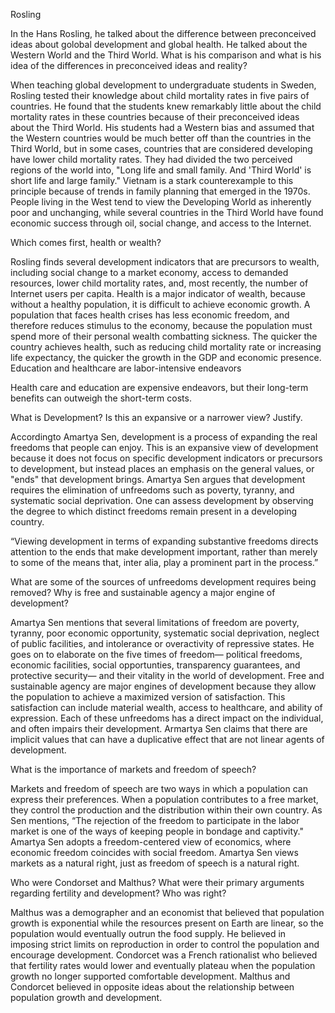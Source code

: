 Rosling

In the Hans Rosling, he talked about the difference between preconceived ideas about golobal development and global health. He talked about the Western World and the Third World. What is his comparison and what is his idea of the differences in preconceived ideas and reality?

When teaching global development to undergraduate students in Sweden, Rosling tested their knowledge about child mortality rates in five pairs of countries. He found that the students knew remarkably little about the child mortality rates in these countries because of their preconceived ideas about the Third World. His students had a Western bias and assumed that the Western countries would be much better off than the countries in the Third World, but in some cases, countries that are considered developing have lower child mortality rates. They had divided the two perceived regions of the world into, "Long life and small family. And 'Third World' is short life and large family." Vietnam is a stark counterexample to this principle because of trends in family planning that emerged in the 1970s. People living in the West tend to view the Developing World as inherently poor and unchanging, while several countries in the Third World have found economic success through oil, social change, and access to the Internet. 

Which comes first, health or wealth?


Rosling finds several development indicators that are precursors to wealth, including social change to a market economy, access to demanded resources, lower child mortality rates, and, most recently, the number of Internet users per capita. Health is a major indicator of wealth, because without a healthy population, it is difficult to achieve economic growth. A population that faces health crises has less economic freedom, and therefore reduces stimulus to the economy, because the population must spend more of their personal wealth combatting sickness. The quicker the country achieves health, such as reducing child mortality rate or increasing life expectancy, the quicker the growth in the GDP and economic presence. Education and healthcare are labor-intensive endeavors


Health care and education are expensive endeavors, but their long-term benefits can outweigh the short-term costs. 

What is Development? Is this an expansive or a narrower view? Justify.

Accordingto Amartya Sen, development is a process of expanding the real freedoms that people can enjoy. This is an expansive view of development because it does not focus on specific development indicators or precursors to development, but instead places an emphasis on the general values, or "ends" that development brings. Amartya Sen argues that development requires the elimination of unfreedoms such as poverty, tyranny, and systematic social deprivation. One can assess development by observing the degree to which distinct freedoms remain present in a developing country. 
 
“Viewing development in terms of expanding substantive freedoms directs attention to the ends that make development important, rather than merely to some of the means that, inter alia, play a prominent part in the process.”

What are some of the sources of unfreedoms development requires being removed? Why is free and sustainable agency a major engine of development?

Amartya Sen mentions that several limitations of freedom are poverty, tyranny, poor economic opportunity, systematic social deprivation, neglect of public facilities, and intolerance or overactivity of repressive states. He goes on to elaborate on the five times of freedom— political freedoms, economic facilities, social opportunties, transparency guarantees, and protective security— and their vitality in the world of development. Free and sustainable agency are major engines of development because they allow the population to achieve a maximized version of satisfaction. This satisfaction can include material wealth, access to healthcare, and ability of expression. Each of these unfreedoms has a direct impact on the individual, and often impairs their development. Armartya Sen claims that there are implicit values that can have a duplicative effect that are not linear agents of development.

What is the importance of markets and freedom of speech?

Markets and freedom of speech are two ways in which a population can express their preferences. When a population contributes to a free market, they control the production and the distribution within their own country. As Sen mentions, “The rejection of the freedom to participate in the labor market is one of the ways of keeping people in bondage and captivity." Amartya Sen adopts a freedom-centered view of economics, where economic freedom coincides with social freedom. Amartya Sen views markets as a natural right, just as freedom of speech is a natural right.

Who were Condorset and Malthus? What were their primary arguments regarding fertility and development? Who was right?

Malthus was a demographer and an economist that believed that population growth is exponential while the resources present on Earth are linear, so the population would eventually outrun the food supply. He believed in imposing strict limits on reproduction in order to control the population and encourage development. Condorcet was a French rationalist who believed that fertility rates would lower and eventually plateau when the population growth no longer supported comfortable development. Malthus and Condorcet believed in opposite ideas about the relationship between population growth and development. 




